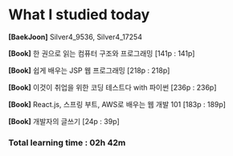 <h1>What I studied today</h1>

<strong>[BaekJoon]</strong> Silver4_9536, Silver4_17254

<strong>[Book]</strong> 한 권으로 읽는 컴퓨터 구조와 프로그래밍 [141p : 141p]

<strong>[Book]</strong> 쉽게 배우는 JSP 웹 프로그래밍 [218p : 218p]

<strong>[Book]</strong> 이것이 취업을 위한 코딩 테스트다 with 파이썬 [236p : 236p]

<strong>[Book]</strong> React.js, 스프링 부트, AWS로 배우는 웹 개발 101 [183p : 189p]

<strong>[Book]</strong> 개발자의 글쓰기 [24p : 39p]

<h3>Total learning time : 02h 42m</h3>